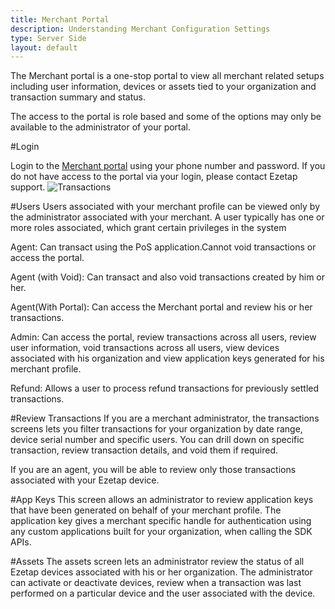 ```yaml
---
title: Merchant Portal
description: Understanding Merchant Configuration Settings
type: Server Side
layout: default
---
```


The Merchant portal is a one-stop portal to view all merchant related setups including user information, devices or assets tied to your organization and transaction summary and status.

The access to the portal is role based and some of the options may only be available to the administrator of your portal.

#Login

Login to the [Merchant portal](http://d.eze.cc/portal/login/) using your phone number and password. If you do not have access to the portal via your login, please contact Ezetap support.
![Transactions]()

#Users
Users associated with your merchant profile can be viewed only by the administrator associated with your merchant. A user typically has one or more roles associated, which grant certain privileges in the system

Agent: Can transact using the PoS application.Cannot void transactions or access the portal.

Agent (with Void): Can transact and also void transactions created by him or her.

Agent(With Portal): Can access the Merchant portal and review his or her transactions.

Admin: Can access the portal, review transactions across all users, review user information, void transactions across all users, view devices associated with his organization and view application keys generated for his merchant profile.

Refund: Allows a user to process refund transactions for previously settled transactions.

#Review Transactions
If you are a merchant administrator, the transactions screens lets you filter transactions for your organization by date range, device serial number and specific users. You can drill down on specific transaction, review transaction details, and void them if required.

If you are an agent, you will be able to review only those transactions associated with your Ezetap device.

#App Keys
This screen allows an administrator to review application keys that have been generated on behalf of your merchant profile. The application key gives a merchant specific handle for authentication using any custom applications built for your organization, when calling the SDK APIs.

#Assets
The assets screen lets an administrator review the status of all Ezetap devices associated with his or her organization. The administrator can activate or deactivate devices, review when a transaction was last performed on a particular device and the user associated with the device.
